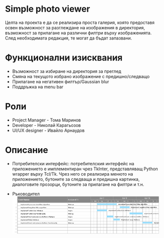 Simple photo viewer
=============

Целта на проекта е да се реализира проста галерия, която предоставя освен възможност за разглеждане на изображения в директория,
възможност за прилагане на различни филтри върху изображенията. След необходимата редакция, те могат да бъдат запазвани.

# Функционални изисквания
- Възможност за избиране на директория за преглед
- Смяна на текущото избрано изображение с предишно/следващо
- Прилагане на негативен филтър/Gaussian blur
- Поддръжка на menu bar

# Роли
- Project Manager - Тома Маринов
- Developer - Николай Карагьозов
- UI/UX designer - Ивайло Арнаудов

# Описание

- Потребителски интерфейс: потребителския интерфейс на приложението е имплементиран чрез TkInter, представляващ Python wrapper  върху Tcl/Tk. Чрез него се реализира менюто на приложението, бутоните за следваща и предишна картинка, диалоговите прозорци, бутоните за прилагане на филтри и т.н.

- Ръководител
![alt tag](https://github.com/newmast/Computer-Graphics-Project/blob/master/ComputerGraphicsProject.png)
